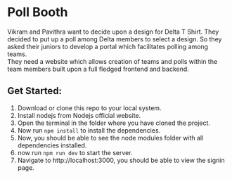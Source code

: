 # Poll Booth
Vikram and Pavithra want to decide upon a design for Delta T Shirt. They decided to put up a poll among Delta members to select a design. So they asked their juniors to develop a portal which facilitates polling among teams.<br>
They need a website which allows creation of teams and polls within the team members built upon a full fledged frontend and backend.

## Get Started:
1. Download or clone this repo to your local system.
2. Install nodejs from Nodejs official website.
3. Open the terminal in the folder where you have cloned the project.
4. Now run <code>npm install</code> to  install the dependencies.
5. Now, you should be able to see the node modules folder with all dependencies installed.
6. now run <code>npm run dev</code> to start the server.
7. Navigate to http://localhost:3000, you should be able to view the signin page.

